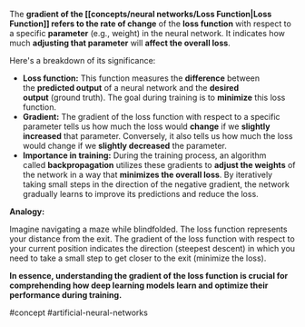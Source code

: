 The **gradient of the [[concepts/neural networks/Loss Function|Loss Function]] refers to the rate of change** of the **loss function** with respect to a specific **parameter** (e.g., weight) in the neural network. It indicates how much **adjusting that parameter** will **affect the overall loss**.

Here's a breakdown of its significance:

- **Loss function:** This function measures the **difference** between the **predicted output** of a neural network and the **desired output** (ground truth). The goal during training is to **minimize** this loss function.
- **Gradient:** The gradient of the loss function with respect to a specific parameter tells us how much the loss would **change** if we **slightly increased** that parameter. Conversely, it also tells us how much the loss would change if we **slightly decreased** the parameter.
- **Importance in training:** During the training process, an algorithm called **backpropagation** utilizes these gradients to **adjust the weights** of the network in a way that **minimizes the overall loss**. By iteratively taking small steps in the direction of the negative gradient, the network gradually learns to improve its predictions and reduce the loss.

**Analogy:**

Imagine navigating a maze while blindfolded. The loss function represents your distance from the exit. The gradient of the loss function with respect to your current position indicates the direction (steepest descent) in which you need to take a small step to get closer to the exit (minimize the loss).

**In essence, understanding the gradient of the loss function is crucial for comprehending how deep learning models learn and optimize their performance during training.**

#concept #artificial-neural-networks 